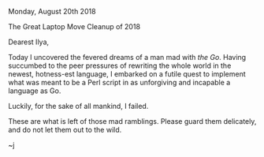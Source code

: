 Monday, August 20th 2018

The Great Laptop Move Cleanup of 2018

Dearest Ilya,

Today I uncovered the fevered dreams of a man mad with _the Go_.
Having succumbed to the peer pressures of rewriting the whole
world in the newest, hotness-est language, I embarked on a futile
quest to implement what was meant to be a Perl script in as
unforgiving and incapable a language as Go.

Luckily, for the sake of all mankind, I failed.

These are what is left of those mad ramblings.  Please guard them
delicately, and do not let them out to the wild.

~j
